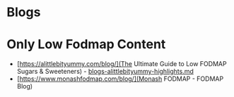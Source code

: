 # Blogs

# Only Low Fodmap Content
* [https://alittlebityummy.com/blog/](The Ultimate Guide to Low FODMAP Sugars & Sweeteners) - [blogs-alittlebityummy-highlights.md](Highlights)
* [https://www.monashfodmap.com/blog/](Monash FODMAP - FODMAP Blog)

